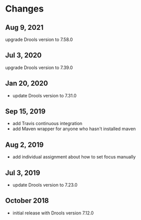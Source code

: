 # Changes

## Aug 9, 2021
upgrade Drools version to 7.58.0

## Jul 3, 2020
upgrade Drools version to 7.39.0

## Jan 20, 2020
* update Drools version to 7.31.0

## Sep 15, 2019
* add Travis continuous integration
* add Maven wrapper for anyone who hasn't installed maven

## Aug 2, 2019
* add individual assignment about how to set focus manually

## Jul 3, 2019
* update Drools version to 7.23.0

## October 2018
* initial release with Drools version 7.12.0 
